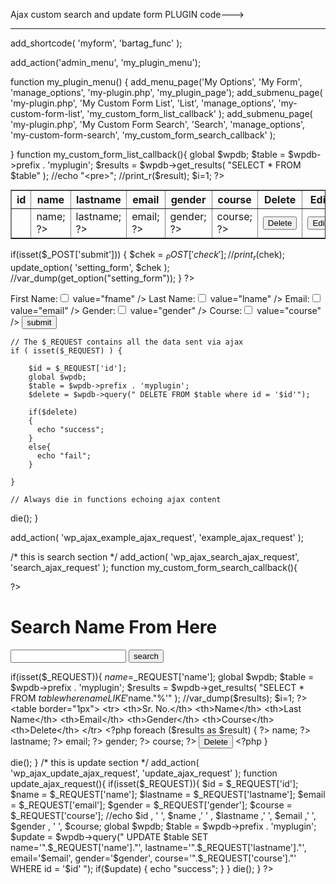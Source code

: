 
Ajax custom search and update form PLUGIN code--->
____________________________________________________



add_shortcode( 'myform', 'bartag_func' );

add_action('admin_menu', 'my_plugin_menu');

function my_plugin_menu() {
  add_menu_page('My Options', 'My Form', 'manage_options', 'my-plugin.php', 'my_plugin_page');
  add_submenu_page( 'my-plugin.php', 'My Custom Form List', 'List', 'manage_options', 'my-custom-form-list', 'my_custom_form_list_callback' );
  add_submenu_page( 'my-plugin.php', 'My Custom Form Search', 'Search', 'manage_options', 'my-custom-form-search', 'my_custom_form_search_callback' );
  
}
function my_custom_form_list_callback(){
  global $wpdb;
  $table = $wpdb->prefix . 'myplugin';
  $results = $wpdb->get_results( "SELECT * FROM $table" );
  //echo "<pre>";
  //print_r($result);
  $i=1;
  ?>
  <script type="text/javascript" >
  jQuery( document ).ready(function() {
  // Handler for .ready() called.
  jQuery( ".deleteData" ).click(function() {
      var d = jQuery(this).attr("murlee");
      //alert(d);
      jQuery.ajax({
        url: '<?php echo admin_url('admin-ajax.php'); ?>',
        data: {
            'action':'example_ajax_request',
            'id' : d
        },
        success:function(data) {
            // This outputs the result of the ajax request
            console.log(data);
            //alert(data);
            if(data=="success")
            {
              jQuery("#row"+d).fadeOut();
            }
        },
        error: function(errorThrown){
            console.log(errorThrown);
        }
       });   
    });
  jQuery( ".editData" ).click(function() {
      jQuery(this).hide();
      var d = jQuery(this).attr("murlee");
      //alert("#row"+d+" kk");
      jQuery(".hidden"+d).show();
      jQuery("#row"+d+" td label").hide();
      jQuery(".updateData"+d).show();
       
    });
  jQuery(".updateData").click(function(){
    jQuery(this).hide();
    var d = jQuery(this).attr("murlee");
    var name = jQuery(".name"+d).val();
    var lastname = jQuery(".lastname"+d).val();
    var email = jQuery(".email"+d).val();
    var gender = jQuery(".gender"+d).val();
    var course = jQuery(".course"+d).val();
    //alert(name);
    jQuery(".hidden"+d).hide();
    jQuery("#row"+d+" td label").show();
    jQuery(".updateData"+d).hide();
    jQuery(".editData"+d).show();
     jQuery.ajax({
        url: '<?php echo admin_url('admin-ajax.php'); ?>',
        data: {
            'action':'update_ajax_request',
            'id' : d,
            'name' : name,
            'lastname' : lastname,
            'email' : email,
            'gender' : gender,
            'course' : course
        },
        success:function(data) {
            // This outputs the result of the ajax request
            console.log(data);
            //alert(data);
            jQuery("#row"+d+" td .name").html(name);
            jQuery("#row"+d+" td .lastname").html(lastname);
            jQuery("#row"+d+" td .email").html(email);
            jQuery("#row"+d+" td .gender").html(gender);
            jQuery("#row"+d+" td .course").html(course);
        },
        error: function(errorThrown){
            console.log(errorThrown);
        }
       });
  });
});
  </script>

<table border="1" style="margin-top: 12px;">
<thead>
  <tr>
    <th>id</th>
    <th>name</th>
    <th>lastname</th>
    <th>email</th>
    <th>gender</th>
    <th>course</th>
    <th>Delete</th>
    <th>Edit</th>
  </tr>
</thead>
<?php foreach ($results as $result) { ?>
  <tr id="row<?php echo $result->id; ?>">
    <td><?php echo $i; ?></td>
    <td><label class="name"><?php echo $result->name; ?></label><input class="hidden<?php echo $result->id; ?> name<?php echo $result->id; ?>" type="text" name="name" value="<?php echo $result->name; ?>" style="display: none;"></td>
    <td><label class="lastname"><?php echo $result->lastname; ?></label><input class="hidden<?php echo $result->id; ?> lastname<?php echo $result->id; ?>" type="text" name="lastname" value="<?php echo $result->lastname; ?>" style="display: none;"></td>
    <td><label class="email"><?php echo $result->email; ?></label><input class="hidden<?php echo $result->id; ?> email<?php echo $result->id; ?>" type="text" name="email" value="<?php echo $result->email; ?>" style="display: none;"></td>
    <td><label class="gender"><?php echo $result->gender; ?></label><input class="hidden<?php echo $result->id; ?> gender<?php echo $result->id; ?>" type="text" name="gender" value="<?php echo $result->gender; ?>" style="display: none;"></td>
    <td><label class="course"><?php echo $result->course; ?></label><input class="hidden<?php echo $result->id; ?> course<?php echo $result->id; ?>" type="text" name="course" value="<?php echo $result->course; ?>" style="display: none;"></td>
    <td><input class="deleteData" type="button" name="delete" murlee="<?php echo $result->id; ?>" value="Delete" /></td>
    <td><input class="editData editData<?php echo $result->id; ?>" type="button" name="edit" murlee="<?php echo $result->id; ?>" value="Edit" /><input id="" class="updateData updateData<?php echo $result->id; ?>" type="button" name="update" murlee="<?php echo $result->id; ?>" value="Update" style="display: none;"></td>
  </tr>
<?php $i++; } ?>

</table>
  <?php
}
function my_plugin_page()
{

if(isset($_POST['submit']))
{
   $chek = $_POST['check'];
   //print_r($chek);
   update_option( 'setting_form', $chek ); 
   //var_dump(get_option("setting_form")); 
}
?>
  
<form method="post">
First Name:<input type="checkbox" name="check[]" <?php if(in_array("fname", get_option("setting_form"))) echo "checked"; ?> value="fname" />
Last Name:<input type="checkbox" name="check[]" <?php if(in_array("lname", get_option("setting_form"))) echo "checked"; ?> value="lname" />
Email:<input type="checkbox" name="check[]" <?php if(in_array("email", get_option("setting_form"))) echo "checked"; ?> value="email" />
Gender:<input type="checkbox" name="check[]" <?php if(in_array("gender", get_option("setting_form"))) echo "checked"; ?> value="gender" />
Course:<input type="checkbox" name="check[]" <?php if(in_array("course", get_option("setting_form"))) echo "checked"; ?> value="course" />
<input type="submit" name="submit" value="submit" />
</form>
  <?php
}
function example_ajax_request() {
 
    // The $_REQUEST contains all the data sent via ajax
    if ( isset($_REQUEST) ) {
     
        $id = $_REQUEST['id'];
        global $wpdb;
        $table = $wpdb->prefix . 'myplugin';
        $delete = $wpdb->query(" DELETE FROM $table where id = '$id'");
        
        if($delete)
        {
          echo "success";
        }
        else{
          echo "fail";
        }
     
    }
     
    // Always die in functions echoing ajax content
   die();
}
 
add_action( 'wp_ajax_example_ajax_request', 'example_ajax_request' );

/* this is search section */
add_action( 'wp_ajax_search_ajax_request', 'search_ajax_request' );
function my_custom_form_search_callback(){

  ?>
  <script type="text/javascript">
  jQuery(document).ready(function(){
    jQuery("form").submit(function(){
      var nm = jQuery("#search").val();
      jQuery.ajax({
        url: '<?php echo admin_url('admin-ajax.php'); ?>',
        data: {
            'action':'search_ajax_request',
            'name' : nm
        },
        success:function(data) {
             //alert(data);
             jQuery(".mysearch").html(data);
             jQuery( ".deleteData" ).click(function() {
      //alert('hello');
      var d = jQuery(this).attr("murlee");
      //alert(d);
      jQuery.ajax({
        url: '<?php echo admin_url('admin-ajax.php'); ?>',
        data: {
            'action':'example_ajax_request',
            'id' : d
        },
        success:function(data) {
            // This outputs the result of the ajax request
            console.log(data);
            //alert(data);
            if(data=="success")
            {
              jQuery("#row"+d).fadeOut();
            }
        },
        error: function(errorThrown){
            console.log(errorThrown);
        }
       });   
    });
        },
        error: function(errorThrown){
            console.log(errorThrown);
        }
       });
    });

  
  });
  </script>
  <h1>Search Name From Here</h1>
  <form method="post" action="javascript:;">
    <input type="text" name="search" id="search" value="">
    <input type="submit" name="submit" value="search"> 
  </form>  
  <div class="mysearch"></div>
  <?php
}
function search_ajax_request(){
  
  if(isset($_REQUEST)){
    $name=$_REQUEST['name'];
    global $wpdb;
    $table = $wpdb->prefix . 'myplugin';
    $results = $wpdb->get_results( "SELECT * FROM $table where name LIKE '%".$name."%'" );
    //var_dump($results);
    $i=1;
    ?>
    <table border="1px">
      <tr>
        <th>Sr. No.</th>
        <th>Name</th>
        <th>Last Name</th>
        <th>Email</th>
        <th>Gender</th>
        <th>Course</th>
        <th>Delete</th>
      </tr>
      <?php foreach ($results as $result) { ?>
        <tr id="row<?php echo $result->id; ?>">
          <td><?php echo $i; ?></td>
          <td><?php echo $result->name; ?></td>
          <td><?php echo $result->lastname; ?></td>
          <td><?php echo $result->email; ?></td>
          <td><?php echo $result->gender; ?></td>
          <td><?php echo $result->course; ?></td>
          <td><input class="deleteData" type="button" name="delete" murlee="<?php echo $result->id; ?>" value="Delete" /></td>
        </tr>
     <?php $i++; } ?>
    </table>
    <?php
  }
  
  die();
}
/* this is update section */
add_action( 'wp_ajax_update_ajax_request', 'update_ajax_request' );
function update_ajax_request(){
  if(isset($_REQUEST)){
    $id = $_REQUEST['id'];
    $name = $_REQUEST['name'];
    $lastname = $_REQUEST['lastname'];
    $email = $_REQUEST['email'];
    $gender = $_REQUEST['gender'];
    $course = $_REQUEST['course'];
    //echo $id , ' ', $name ,' ' , $lastname ,' ', $email ,' ', $gender , ' ', $course;
    global $wpdb;
    $table = $wpdb->prefix . 'myplugin';
    $update = $wpdb->query(" UPDATE $table SET
    name='".$_REQUEST['name']."',
    lastname='".$_REQUEST['lastname']."',
    email='$email',
    gender='$gender',
    course='".$_REQUEST['course']."'
    WHERE id = '$id'
    ");
    if($update)
    {
      echo "success";
    }
 }
  die();
}
?>









 
